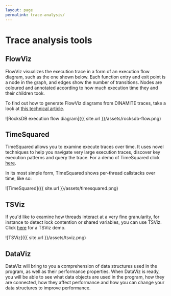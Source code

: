 ```yaml
---
layout: page
permalink: trace-analysis/
---
```

# Trace analysis tools



## FlowViz

FlowViz visualizes the execution trace in a form of an execution flow
diagram, such as the one shown below. Each function entry and exit
point is a node in the graph, and edges show the number of
transitions. Nodes are coloured and annotated according to how much
execution time they and their children took.

To find out how to generate FlowViz diagrams from DINAMITE traces, take a look at [this technical article](https://dinamite-toolkit.github.io/2016/12/20/interactive-execution-flow-WT).

![RocksDB execution flow diagram]({{ site.url }}/assets/rocksdb-flow.png)

## TimeSquared

TimeSquared allows you to examine execute traces over time. It uses novel techniques to help you navigate very large execution traces, discover key execution patterns and query the trace. For a demo of TimeSquared click [here](https://auggy.bitbucket.io/timesquared).

In its most simple form, TimeSquared shows per-thread callstacks over time, like so:

![TimeSquared]({{ site.url }}/assets/timesquared.png)

## TSViz

If you'd like to examine how threads interact at a very fine granularity, for instance to detect lock contention or shared variables, you can use TSViz. Click [here](https://bestchai.bitbucket.io/tsviz/?) for a TSViz demo.

![TSViz]({{ site.url }}/assets/tsviz.png)

## DataViz

DataViz will bring to you a comprehension of data structures used in
the program, as well as their performance properties. When DataViz is
ready, you will be able to see what data objects are used in the
program, how they are connected, how they affect performance and how
you can change your data structures to improve performance.

